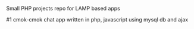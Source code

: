 Small PHP projects repo for LAMP based apps


#1 cmok-cmok
chat app written in php, javascript using mysql db and ajax

